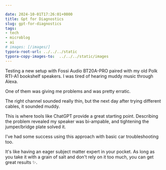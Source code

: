 ```yaml
---

date: 2024-10-01T17:26:01+0000
title: Gpt for Diagnostics
slug: gpt-for-diagnostics
tags:
- tech
- microblog
- ai
# images: [/images/]
typora-root-url: ../../../static
typora-copy-images-to:  ../../../static/images
---
```


Testing a new setup with Fossi Audio BT20A-PRO paired with my old Polk RTI-A1 bookshelf speakers.
I was tired of hearing muddy music through Alexa.

One of them was giving me problems and was pretty erratic.

The right channel sounded really thin, but the next day after trying different cables, it sounded muddy.

This is where tools like ChatGPT provide a great starting point.
Describing the problem revealed my speaker was bi-ampable, and tightening the jumper/bridge plate solved it.

I've had some success using this approach with basic car troubleshooting too.

It's like having an eager subject matter expert in your pocket.
As long as you take it with a grain of salt and don't rely on it too much, you can get great results ✨.

